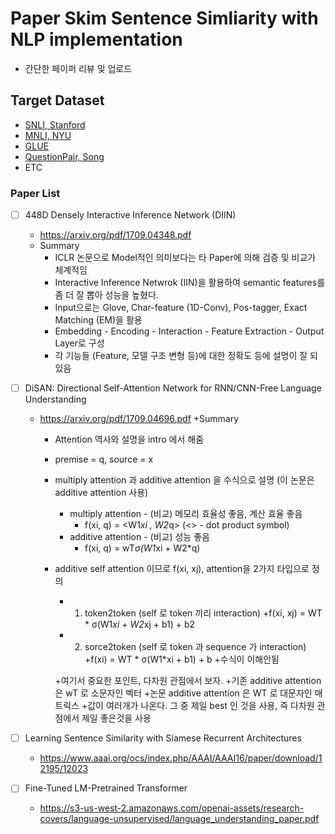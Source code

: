 # Paper Skim Sentence Simliarity with NLP implementation
+ 간단한 페이퍼 리뷰 및 업로드

## Target Dataset

+ [SNLI, Stanford](https://nlp.stanford.edu/projects/snli/)
+ [MNLI, NYU](https://www.nyu.edu/projects/bowman/multinli/)
+ [GLUE](https://gluebenchmark.com/leaderboard)
+ [QuestionPair, Song](https://github.com/songys/Question_pair)
+ ETC

### Paper List
* [ ] 448D Densely Interactive Inference Network (DIIN)
	+ https://arxiv.org/pdf/1709.04348.pdf
    + Summary
        + ICLR 논문으로 Model적인 의미보다는 타 Paper에 의해 검증 및 비교가 체계적임
        + Interactive Inference Netwrok (IIN)을 활용하여 semantic features를 좀 더 잘 뽑아 성능을 높혔다.
        + Input으로는 Glove, Char-feature (1D-Conv), Pos-tagger, Exact Matching (EM)을 활용
        + Embedding - Encoding - Interaction - Feature Extraction - Output Layer로 구성
        + 각 기능들 (Feature, 모델 구조 변형 등)에 대한 정확도 등에 설명이 잘 되있음

* [ ] DiSAN: Directional Self-Attention Network for RNN/CNN-Free Language Understanding
	+ https://arxiv.org/pdf/1709.04696.pdf
	+Summary
		+ Attention 역사와 설명을 intro 에서 해줌
		+ premise = q, source = x
		+ multiply attention 과 additive attention 을 수식으로 설명 (이 논문은 additive attention 사용)
			+ multiply attention - (비교) 메모리 효율성 좋음, 계산 효율 좋음
				+ f(xi, q) = <W1*xi , W2*q>  (<> - dot product symbol)
			+ additive attention - (비교) 성능 좋음
				+ f(xi, q) = wT*σ(W1*xi + W2*q)
		+ additive self attention 이므로 f(xi, xj), attention을 2가지 타입으로 정의
			+ 1. token2token (self 로 token 끼리 interaction)
				+f(xi, xj) = WT * σ(W1*xi + W2*xj + b1) + b2
			+ 2. sorce2token (self 로 token 과 sequence 가 interaction)
				+f(xi) =  WT * σ(W1*xi + b1) + b
				+수식이 이해안됨
				
			+여기서 중요한 포인트, 다차원 관점에서 보자. 
			+기존 additive attention 은 wT 로 소문자인 벡터
			+논문 additive attention 은 WT 로 대문자인 매트릭스
			+값이 여러개가 나온다. 그 중 제일 best 인 것을 사용, 즉 다차원 관점에서 제일 좋은것을 사용
			
			

* [ ] Learning Sentence Similarity with Siamese Recurrent Architectures
	+ https://www.aaai.org/ocs/index.php/AAAI/AAAI16/paper/download/12195/12023
* [ ] Fine-Tuned LM-Pretrained Transformer
	+ https://s3-us-west-2.amazonaws.com/openai-assets/research-covers/language-unsupervised/language_understanding_paper.pdf
